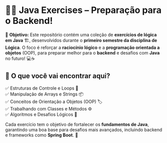 
# 🧠💡 **Java Exercises – Preparação para o Backend!**  

🎯 **Objetivo:** Este repositório contém uma coleção de **exercícios de lógica em Java** 🏗️, desenvolvidos durante o **primeiro semestre da disciplina de Lógica**. O foco é reforçar a **raciocínio lógico** e a **programação orientada a objetos** (OOP), para preparar melhor para o **backend** e desafios com **Java** no futuro! 💻☕  

## 🚀 **O que você vai encontrar aqui?**  
✅ Estruturas de Controle e Loops 🔄  
✅ Manipulação de Arrays e Strings 📦  
✅ Conceitos de Orientação a Objetos (OOP) 🏷️  
✅ Trabalhando com Classes e Métodos ⚙️  
✅ Algoritmos e Desafios Lógicos 🔢  

Cada exercício tem o objetivo de fortalecer os **fundamentos de Java**, garantindo uma boa base para desafios mais avançados, incluindo backend e frameworks como **Spring Boot**. 🚀  


